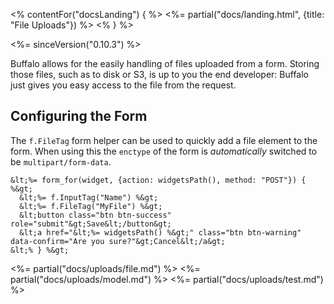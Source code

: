 <% contentFor("docsLanding") { %>
  <%= partial("docs/landing.html", {title: "File Uploads"}) %>
<% } %>

<%= sinceVersion("0.10.3") %>

Buffalo allows for the easily handling of files uploaded from a form. Storing those files, such as to disk or S3, is up to you the end developer: Buffalo just gives you easy access to the file from the request.

## Configuring the Form

The `f.FileTag` form helper can be used to quickly add a file element to the form. When using this the `enctype` of the form is *automatically* switched to be `multipart/form-data`.

```erb
&lt;%= form_for(widget, {action: widgetsPath(), method: "POST"}) { %&gt;
  &lt;%= f.InputTag("Name") %&gt;
  &lt;%= f.FileTag("MyFile") %&gt;
  &lt;button class="btn btn-success" role="submit"&gt;Save&lt;/button&gt;
  &lt;a href="&lt;%= widgetsPath() %&gt;" class="btn btn-warning" data-confirm="Are you sure?"&gt;Cancel&lt;/a&gt;
&lt;% } %&gt;
```

<%= partial("docs/uploads/file.md") %>
<%= partial("docs/uploads/model.md") %>
<%= partial("docs/uploads/test.md") %>
